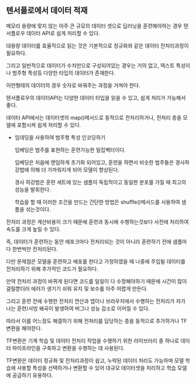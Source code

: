 ## 텐서플로에서 데이터 적재

메모리 용량에 맞지 않는 아주 큰 규모의 데이터 셋으로 딥러닝을 훈련해야하는 경우 텐서플로우 데이터 API로 쉽게 처리할 수 있다.

대용량 데이터를 효율적으로 읽는 것은 기본적으로 정규화와 같은 데이터 전처리과정이 필요하다.

그리고 일반적으로 데이터가 수치만으로 구성되어있는 경우는 거의 없고, 텍스트 특성이나 범주형 특성등 다양한 타입의 데이터가 존재한다.

이런형태의 데이터의 경우 숫자로 바꿔주는 과정을 거쳐야 한다.

텐서플로우의 데이터API는 다양한 데이터 타입을 읽을 수 있고, 쉽게 처리가 가능해서 좋다.

데이터 API에서는 데이터셋의 map()메서드로 동적으로 전처리하거나, 전처리 층을 모델에 포함시켜 쉽게 처리할 수 있다.

-	임데딩을 사용하여 범주형 특성 인코딩하기

 	임베딩은 범주를 표현하는 훈련가능한 밀집벡터이다.

 	임베딩은 처음에 랜덤하게 초기화 되어있고, 훈련을 하면서 비슷한 범주들은 경사하강법에 의해 더 가까워지게 되어 모델이 향상된다.

 	경사 하강법은 훈련 세트에 있는 샘플이 독립적이고 동일한 분포를 가질 때 최고의 성능을 발휘한다.

 	학습을 할 때 이러한 조건을 만드는 간단한 방법은 shuffle()메서드를 사용하여 샘플을 섞는것이다.

전처리 과정은 계산비용이 크기 때문에 훈련과 동시에 수행하는것보다 사전에 처리하여 속도를 크게 높일 수 있다.

즉, 데이터가 훈련하는 동안 에포크마다 전처리되는 것이 아니라 훈련하기 전에 샘플마다 한번씩만 전처리된다.

다만 문제점은 모델을 훈련하고 배포를 한다고 가정하였을 때 나중에 주입될 데이터를 전처리하기 위해 추가적인 코드가 필요하다.

만약 전처리 과정이 바뀌게 된다면 코드를 일일이 다 수정해야하기 때문에 시간이 많이 걸릴뿐더러 에러가 생기기 쉬워 유지 및 보수를 아주 어렵게 만든다.

그리고 훈련 전에 수행한 전처리 연산과 앱이나 브라우저에서 수행하는 전처리가 차가 나는 훈련/서빙 왜곡이 발생하여 버그나 성능 감소로 이어질 수 있다.

따라서 이를 어느정도 해결하기 위해 전처리를 담당하는 층을 동적으로 추가하거나 TF변환을 해야한다.

TF변환은 기계 학습 및 데이터 전처리 작업을 수행하기 위한 라이브러리 중 하나로 데이터 파이프라인을 구축하고 변환을 수행하는 데 사용된다.

TF변환은 데이터 정규화 및 전처리과정이 쉽고, 누락된 데이터 처리도 가능하며 모델 학습에 사용할 특성을 선택하거나 변환할 수 있어 대규모 데이터셋을 처리하고 학습 모델에 공급하기 유용하다.




